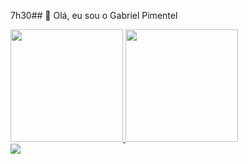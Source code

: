 7h30## 👋 Olá, eu sou o Gabriel Pimentel

<div>
  <a href="#">
    <img height="180em" src="https://github-readme-stats.vercel.app/api?username=gabbzin&hide=issues&show_icons=true&theme=dark">
    <img height="180em" src="https://github-readme-stats.vercel.app/api/top-langs/?username=gabbzin&layout=compact&langs_count=16&theme=dracula">
</div>

<a href="https://www.instagram.com/gabb.zin_/">
<img src="https://img.shields.io/badge/Instagram-E4405F?style=for-the-badge&logo=instagram&logoColor=white">
</a>
